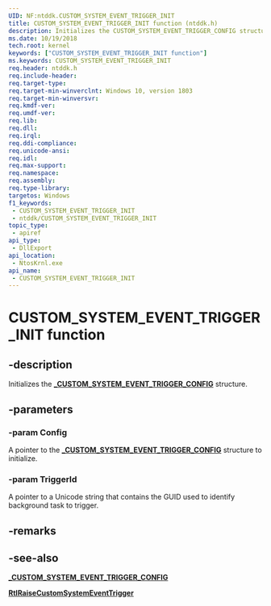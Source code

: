 ```yaml
---
UID: NF:ntddk.CUSTOM_SYSTEM_EVENT_TRIGGER_INIT
title: CUSTOM_SYSTEM_EVENT_TRIGGER_INIT function (ntddk.h)
description: Initializes the CUSTOM_SYSTEM_EVENT_TRIGGER_CONFIG structure.
ms.date: 10/19/2018
tech.root: kernel
keywords: ["CUSTOM_SYSTEM_EVENT_TRIGGER_INIT function"]
ms.keywords: CUSTOM_SYSTEM_EVENT_TRIGGER_INIT
req.header: ntddk.h
req.include-header: 
req.target-type: 
req.target-min-winverclnt: Windows 10, version 1803
req.target-min-winversvr: 
req.kmdf-ver: 
req.umdf-ver: 
req.lib: 
req.dll: 
req.irql: 
req.ddi-compliance: 
req.unicode-ansi: 
req.idl: 
req.max-support: 
req.namespace: 
req.assembly: 
req.type-library: 
targetos: Windows
f1_keywords:
 - CUSTOM_SYSTEM_EVENT_TRIGGER_INIT
 - ntddk/CUSTOM_SYSTEM_EVENT_TRIGGER_INIT
topic_type:
 - apiref
api_type:
 - DllExport
api_location:
 - NtosKrnl.exe
api_name:
 - CUSTOM_SYSTEM_EVENT_TRIGGER_INIT
---
```


# CUSTOM_SYSTEM_EVENT_TRIGGER_INIT function


## -description

Initializes the [**_CUSTOM_SYSTEM_EVENT_TRIGGER_CONFIG**](/windows-hardware/drivers/ddi/ntddk/ns-ntddk-_custom_system_event_trigger_config) structure.

## -parameters

### -param Config

A pointer to the [**_CUSTOM_SYSTEM_EVENT_TRIGGER_CONFIG**](ns-ntddk-_custom_system_event_trigger_config.md) structure to initialize.

### -param TriggerId

A pointer to a Unicode string that contains the GUID used to identify background task to trigger.

## -remarks

## -see-also

[**_CUSTOM_SYSTEM_EVENT_TRIGGER_CONFIG**](ns-ntddk-_custom_system_event_trigger_config.md)

[**RtlRaiseCustomSystemEventTrigger**](nf-ntddk-rtlraisecustomsystemeventtrigger.md)

